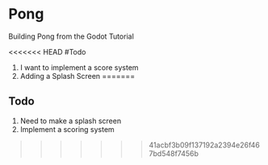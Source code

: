 # Pong
Building Pong from the Godot Tutorial

<<<<<<< HEAD
#Todo
1) I want to implement a score system
2) Adding a Splash Screen
=======
## Todo

1. Need to make a splash screen
2. Implement a scoring system
>>>>>>> 41acbf3b09f137192a2394e26f467bd548f7456b
